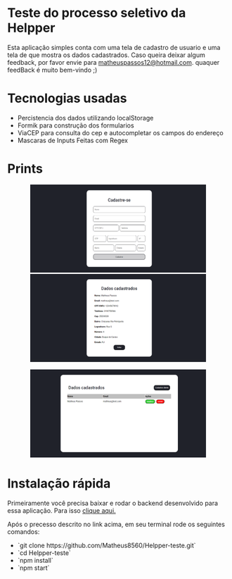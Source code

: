 # Teste do processo seletivo da Helpper

Esta aplicação simples conta com uma tela de cadastro de usuario e uma tela de que mostra os dados cadastrados.
Caso queira deixar algum feedback, por favor envie para matheuspassos12@hotmail.com. quaquer feedBack é muito bem-vindo ;)

# Tecnologias usadas

<ul>
    <li>Percistencia dos dados utilizando localStorage</li>
    <li>Formik para construção dos formularios</li>
    <li>ViaCEP para consulta do cep e autocompletar os campos do endereço</li>
    <li>Mascaras de Inputs Feitas com Regex</li>
</ul>

# Prints

<p align="center">
  <img src="https://github.com/Matheus8560/Helpper-teste/blob/master/screenshots/cadastro.png" width=400 height=200/>
  <img src="https://github.com/Matheus8560/Helpper-teste/blob/master/screenshots/dados.png" width=400 height=200/>
</p>

<p align="center">
  <img src="https://github.com/Matheus8560/Helpper-teste/blob/master/screenshots/home.png" width=400 height=200/>
</p>

# Instalação rápida

Primeiramente você precisa baixar e rodar o backend desenvolvido para essa aplicação. Para isso [clique aqui.](https://github.com/Matheus8560/backend-helpper)

Após o precesso descrito no link acima, em seu terminal rode os seguintes comandos:

<ul>
    <li>`git clone https://github.com/Matheus8560/Helpper-teste.git`</li>
    <li>`cd Helpper-teste`</li>
    <li>`npm install`</li>
    <li>`npm start`</li>
</ul>
